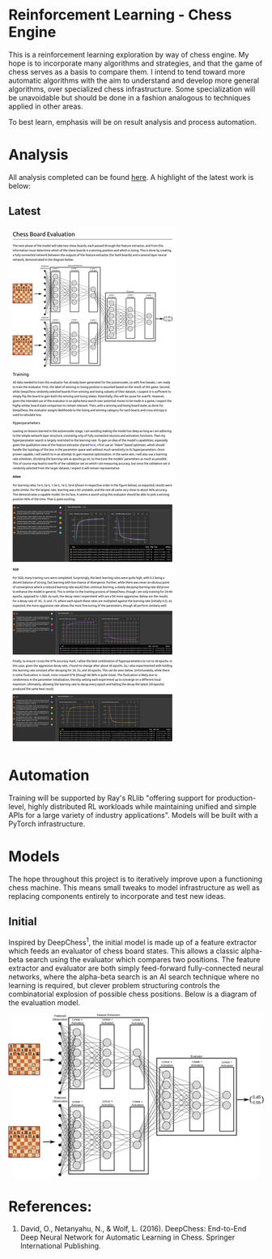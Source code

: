 # Reinforcement Learning - Chess Engine
This is a reinforcement learning exploration by way of chess engine. My hope is to incorporate
many algorithms and strategies, and that the game of chess serves as a basis to compare them. I
intend to tend toward more automatic algorithms with the aim to understand and develop more 
general algorithms, over specialized chess infrastructure. Some specialization will be unavoidable
but should be done in a fashion analogous to techniques applied in other areas.

To best learn, emphasis will be on result analysis and process automation.

# Analysis
All analysis completed can be found [here](./my_chess/analysis). A highlight of the latest work
is below:

## Latest
![latest](./my_chess/analysis/markdowntopng/analysis-0315-Evaluator.png "Latest Analysis")

# Automation
Training will be supported by Ray's RLlib "offering support for production-level, highly distributed
RL workloads while maintaining unified and simple APIs for a large variety of industry applications".
Models will be built with a PyTorch infrastructure.

# Models
The hope throughout this project is to iteratively improve upon a functioning chess machine. This means small tweaks to model infrastructure as well as replacing components entirely to incorporate and test new ideas.

## Initial
Inspired by DeepChess<sup>1</sup>, the initial model is made up of a feature extractor which feeds an evaluator of chess board states. This allows a classic alpha-beta search using the evaluator which compares two positions. The feature extractor and evaluator are both simply feed-forward fully-connected neural networks, where the alpha-beta search is an AI search technique where no learning is required, but clever problem structuring controls the combinatorial explosion of possible chess positions. Below is a diagram of the evaluation model.

![initialmodel](./my_chess/analysis/images/initialmodel.png "Initial Model")

# References:
1. David, O., Netanyahu, N., & Wolf, L. (2016). DeepChess: End-to-End Deep Neural Network for Automatic Learning in Chess. Springer International Publishing.